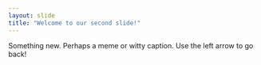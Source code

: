 ```yaml
---
layout: slide
title: "Welcome to our second slide!"
---
```

Something new. Perhaps a meme or witty caption.
Use the left arrow to go back!
